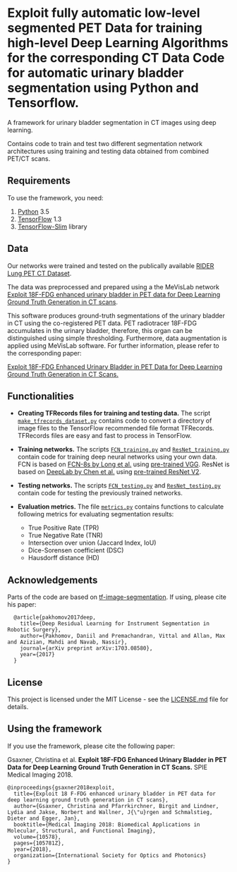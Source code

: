 # Exploit fully automatic low-level segmented PET Data for training high-level Deep Learning Algorithms for the corresponding CT Data Code for automatic urinary bladder segmentation using Python and Tensorflow.

A framework for urinary bladder segmentation in CT images using deep learning.

Contains code to train and test two different segmentation network architectures using training and testing data obtained from combined PET/CT scans. 

## Requirements
To use the framework, you need:

1. [Python](https://www.python.org/download/releases/3.5/) 3.5
2. [TensorFlow](https://www.tensorflow.org/versions/r1.3/) 1.3
3. [TensorFlow-Slim](https://github.com/tensorflow/tensorflow/tree/master/tensorflow/contrib/slim) library

## Data
Our networks were trained and tested on the publically available [RIDER Lung PET CT Dataset](https://wiki.cancerimagingarchive.net/display/Public/RIDER+Lung+PET-CT). 


The data was preprocessed and prepared using a the MeVisLab network [Exploit 18F-FDG enhanced urinary bladder in PET data for Deep Learning Ground Truth Generation in CT scans](https://github.com/cgsaxner/DataPrep_UBsegmentation).


This software produces ground-truth segmentations of the urinary bladder in CT using the co-registered PET data. PET radiotracer 18F-FDG accumulates in the urinary bladder, therefore, this organ can be distinguished using simple thresholding. Furthermore, data augmentation is applied using MeVisLab software. For further information, please refer to the corresponding paper:


[Exploit 18F-FDG Enhanced Urinary Bladder in PET Data for Deep Learning Ground Truth Generation in CT Scans.](https://www.spiedigitallibrary.org/conference-proceedings-of-spie/10578/105781Z/Exploit-sup18-supF-FDG-enhanced-urinary-bladder-in-PET-data/10.1117/12.2292706.short?SSO=1)


## Functionalities

- **Creating TFRecords files for training and testing data.** 
The script [`make_tfrecords_dataset.py`](https://github.com/cgsaxner/UB_Segmentation/blob/master/make_tfrecords_dataset.py) contains code to convert a directory of image files to the TensorFlow recommended file format TFRecords. TFRecords files are easy and fast to process in TensorFlow.

- **Training networks.**
The scripts [`FCN_training.py`](https://github.com/cgsaxner/UB_Segmentation/blob/master/FCN_training.py) and [`ResNet_training.py`](https://github.com/cgsaxner/UB_Segmentation/blob/master/ResNet_training.py) contain code for training deep neural networks using your own data. 
FCN is based on [FCN-8s by Long et al.](https://people.eecs.berkeley.edu/~jonlong/long_shelhamer_fcn.pdf) using [pre-trained VGG](https://github.com/tensorflow/tensorflow/blob/master/tensorflow/contrib/slim/python/slim/nets/vgg.py).
ResNet is based on [DeepLab by Chen et al.](https://arxiv.org/pdf/1606.00915.pdf]) using [pre-trained ResNet V2](https://github.com/tensorflow/tensorflow/blob/master/tensorflow/contrib/slim/python/slim/nets/resnet_v2.py).

- **Testing networks.**
The scripts [`FCN_testing.py`](https://github.com/cgsaxner/UB_Segmentation/blob/master/FCN_testing.py) and [`ResNet_testing.py`](https://github.com/cgsaxner/UB_Segmentation/blob/master/ResNet_testing.py) contain code for testing the previously trained networks.

- **Evaluation metrics.**
The file [`metrics.py`](https://github.com/cgsaxner/UB_Segmentation/blob/master/metrics.py) contains functions to calculate following metrics for evaluating segmentation results:
  - True Positive Rate (TPR)
  - True Negative Rate (TNR)
  - Intersection over union (Jaccard Index, IoU)
  - Dice-Sorensen coefficient (DSC)
  - Hausdorff distance (HD)
  
## Acknowledgements
Parts of the code are based on [tf-image-segmentation](https://github.com/warmspringwinds/tf-image-segmentation). If using, please cite his paper:

      @article{pakhomov2017deep,
        title={Deep Residual Learning for Instrument Segmentation in Robotic Surgery},
        author={Pakhomov, Daniil and Premachandran, Vittal and Allan, Max and Azizian, Mahdi and Navab, Nassir},
        journal={arXiv preprint arXiv:1703.08580},
        year={2017}
      }
    
## License

This project is licensed under the MIT License - see the [LICENSE.md](LICENSE.md) file for details.

## Using the framework

If you use the framework, please cite the following paper:

Gsaxner, Christina et al. **Exploit 18F-FDG Enhanced Urinary Bladder in PET Data for Deep Learning Ground Truth Generation in CT Scans.** SPIE Medical Imaging 2018.

    @inproceedings{gsaxner2018exploit,
      title={Exploit 18 F-FDG enhanced urinary bladder in PET data for deep learning ground truth generation in CT scans},
      author={Gsaxner, Christina and Pfarrkirchner, Birgit and Lindner, Lydia and Jakse, Norbert and Wallner, J{\"u}rgen and Schmalstieg, Dieter and Egger, Jan},
      booktitle={Medical Imaging 2018: Biomedical Applications in Molecular, Structural, and Functional Imaging},
      volume={10578},
      pages={105781Z},
      year={2018},
      organization={International Society for Optics and Photonics}
    }



